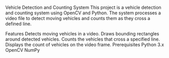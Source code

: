 
Vehicle Detection and Counting System
This project is a vehicle detection and counting system using OpenCV and Python. The system processes a video file to detect moving vehicles and counts them as they cross a defined line.

Features
Detects moving vehicles in a video.
Draws bounding rectangles around detected vehicles.
Counts the vehicles that cross a specified line.
Displays the count of vehicles on the video frame.
Prerequisites
Python 3.x
OpenCV
NumPy
